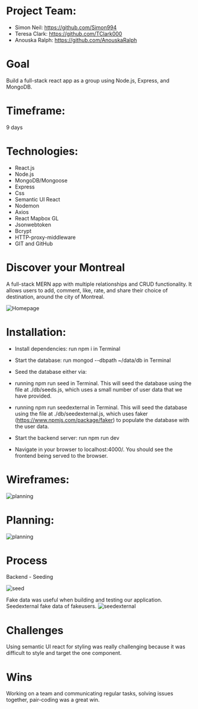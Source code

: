 
# Project Team:
* Simon Neil: https://github.com/Simon994
* Teresa Clark: https://github.com/TClark000
* Anouska Ralph: https://github.com/AnouskaRalph
 
# Goal
Build a full-stack react app as a group using Node.js, Express, and MongoDB.
 
# Timeframe:
9 days
 
# Technologies:
* React.js
* Node.js
* MongoDB/Mongoose
* Express
* Css
* Semantic UI React
* Nodemon
* Axios
* React Mapbox GL
* Jsonwebtoken
* Bcrypt
* HTTP-proxy-middleware
* GIT and GitHub
 
 
# Discover your Montreal
 
A full-stack MERN app with multiple relationships and CRUD functionality. It allows users to add, comment, like, rate, and share their choice of destination, around the city of Montreal.
 
![Homepage](./Home.png)
 
 
# Installation:
 
* Install dependencies: run npm i in Terminal
 
* Start the database: run mongod --dbpath ~/data/db in Terminal
 
* Seed the database either via:
 
 * running npm run seed in Terminal. This will seed the database using the file at ./db/seeds.js, which uses a small number of user data that we have provided.
 
 * running npm run seedexternal in Terminal. This will seed the database using the file at ./db/seedexternal.js, which uses faker (https://www.npmjs.com/package/faker) to populate the database with the user data.
 
* Start the backend server: run npm run dev
 
* Navigate in your browser to localhost:4000/. You should see the frontend being served to the browser.
 
# Wireframes:
 
![planning](./figma.png)
 
# Planning:
 
![planning](./trello.png)
 
 
# Process
Backend - Seeding
 
![seed](./seed.png)
 
Fake data was useful when building and testing our application. Seedexternal fake data of fakeusers.
![seedexternal](./seedexternal.png)
 
 
# Challenges
Using semantic UI react for styling was really challenging because it was difficult to style and target the one component.
 
# Wins
Working on a team and communicating regular tasks, solving issues together, pair-coding was a great win.
